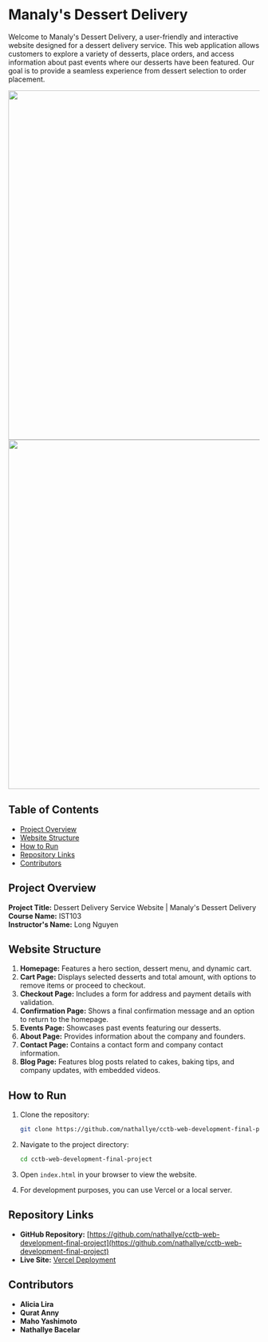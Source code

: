 # Manaly's Dessert Delivery

Welcome to Manaly's Dessert Delivery, a user-friendly and interactive website designed for a dessert delivery service. This web application allows customers to explore a variety of desserts, place orders, and access information about past events where our desserts have been featured. Our goal is to provide a seamless experience from dessert selection to order placement.

<div align="center">
  <img width="700" src="https://github.com/user-attachments/assets/dc82085d-c63a-4eb8-9bfa-1a4a8cdc9793">
</div>

<div align="center">
  <img width="700" src="https://github.com/user-attachments/assets/3a356abf-9aa7-4a6b-81eb-bd5202ebd6aa">
</div>

## Table of Contents
- [Project Overview](#project-overview)
- [Website Structure](#website-structure)
- [How to Run](#how-to-run)
- [Repository Links](#repository-links)
- [Contributors](#contributors)

## Project Overview

**Project Title:** Dessert Delivery Service Website | Manaly's Dessert Delivery  
**Course Name:** IST103  
**Instructor's Name:** Long Nguyen  

## Website Structure

1. **Homepage:** Features a hero section, dessert menu, and dynamic cart.
2. **Cart Page:** Displays selected desserts and total amount, with options to remove items or proceed to checkout.
3. **Checkout Page:** Includes a form for address and payment details with validation.
4. **Confirmation Page:** Shows a final confirmation message and an option to return to the homepage.
5. **Events Page:** Showcases past events featuring our desserts.
6. **About Page:** Provides information about the company and founders.
7. **Contact Page:** Contains a contact form and company contact information.
8. **Blog Page:** Features blog posts related to cakes, baking tips, and company updates, with embedded videos.

## How to Run

1. Clone the repository:
   ```bash
   git clone https://github.com/nathallye/cctb-web-development-final-project.git
   ```

2. Navigate to the project directory:
   ```bash
   cd cctb-web-development-final-project
   ```

3. Open `index.html` in your browser to view the website.

4. For development purposes, you can use Vercel or a local server.

## Repository Links

- **GitHub Repository:** [https://github.com/nathallye/cctb-web-development-final-project](https://github.com/nathallye/cctb-web-development-final-project)
- **Live Site:** [Vercel Deployment](https://vercel.com/your-deployment-link)

## Contributors

- **Alicia Lira**
- **Qurat Anny**
- **Maho Yashimoto**
- **Nathallye Bacelar**
